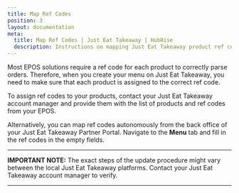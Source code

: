 ```yaml
---
title: Map Ref Codes
position: 3
layout: documentation
meta:
  title: Map Ref Codes | Just Eat Takeaway | HubRise
  description: Instructions on mapping Just Eat Takeaway product ref codes with other apps after connecting your EPOS with HubRise. Connect apps and synchronise your data.
---
```


Most EPOS solutions require a ref code for each product to correctly parse orders. Therefore, when you create your menu on Just Eat Takeaway, you need to make sure that each product is assigned to the correct ref code.

To assign ref codes to your products, contact your Just Eat Takeaway account manager and provide them with the list of products and ref codes from your EPOS.

Alternatively, you can map ref codes autonomously from the back office of your Just Eat Takeaway Partner Portal. Navigate to the **Menu** tab and fill in the ref codes in the empty fields.

--- 

**IMPORTANT NOTE:** The exact steps of the update procedure might vary between the local Just Eat Takeaway platforms. Contact your Just Eat Takeaway account manager to verify.

---